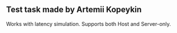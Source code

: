 <h2>Test task made by Artemii Kopeykin </h2>

Works with latency simulation. Supports both Host and Server-only.